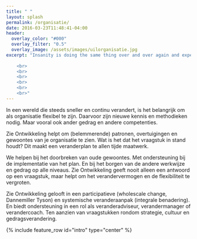 ```yaml
---
title: " "
layout: splash
permalink: /organisatie/
date: 2016-03-23T11:48:41-04:00
header:
  overlay_color: "#000"
  overlay_filter: "0.5"
  overlay_image: /assets/images/uilorganisatie.jpg
excerpt: "Insanity is doing the same thing over and over again and expecting different results<br>~Albert Einstein~
          
	<br>
	<br>
	<br>
	<br>
	<br>
	<br>"
---
```

<p>
In een wereld die steeds sneller en continu verandert, is het belangrijk om als organisatie flexibel te zijn. Daarvoor zijn nieuwe kennis en methodieken nodig. Maar vooral ook ander gedrag en andere competenties. 
</p>
<p>
Zie Ontwikkeling helpt om (belemmerende) patronen, overtuigingen en gewoontes van je organisatie te zìen. Wat is het dat het vraagstuk in stand houdt? Dit maakt een veranderplan te allen tijde maatwerk.
</p>
<p>
We helpen bij het doorbreken van oude gewoontes. Met ondersteuning bij de implementatie van het plan. En bij het borgen van de andere werkwijze en gedrag op alle niveaus. Zie Ontwikkeling geeft nooit alleen een antwoord op een vraagstuk, maar helpt om het verandervermogen en de flexibiliteit te vergroten. 
</p>
<p>
Zie Ontwikkeling gelooft in een participatieve (wholescale change, Dannemiller Tyson) en systemische veranderaanpak (integrale benadering). En biedt ondersteuning in een rol als veranderadviseur, verandermanager of verandercoach. Ten aanzien van vraagstukken rondom strategie, cultuur en gedragsverandering. 
</p>

{% include feature_row id="intro" type="center" %}

